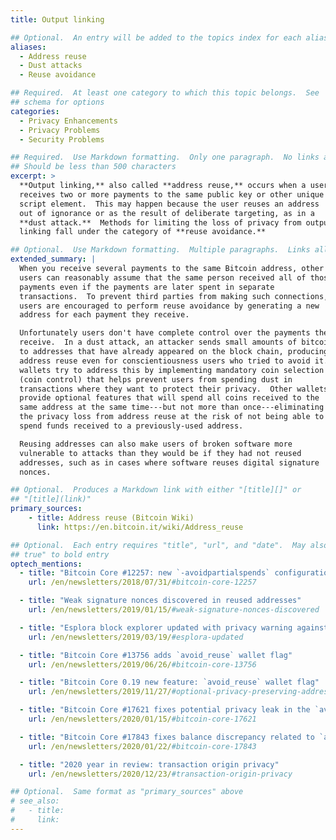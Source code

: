 ```yaml
---
title: Output linking

## Optional.  An entry will be added to the topics index for each alias
aliases:
  - Address reuse
  - Dust attacks
  - Reuse avoidance

## Required.  At least one category to which this topic belongs.  See
## schema for options
categories:
  - Privacy Enhancements
  - Privacy Problems
  - Security Problems

## Required.  Use Markdown formatting.  Only one paragraph.  No links allowed.
## Should be less than 500 characters
excerpt: >
  **Output linking,** also called **address reuse,** occurs when a user
  receives two or more payments to the same public key or other unique
  script element.  This may happen because the user reuses an address
  out of ignorance or as the result of deliberate targeting, as in a
  **dust attack.**  Methods for limiting the loss of privacy from output
  linking fall under the category of **reuse avoidance.**

## Optional.  Use Markdown formatting.  Multiple paragraphs.  Links allowed.
extended_summary: |
  When you receive several payments to the same Bitcoin address, other
  users can reasonably assume that the same person received all of those
  payments even if the payments are later spent in separate
  transactions.  To prevent third parties from making such connections,
  users are encouraged to perform reuse avoidance by generating a new
  address for each payment they receive.

  Unfortunately users don't have complete control over the payments they
  receive.  In a dust attack, an attacker sends small amounts of bitcoin
  to addresses that have already appeared on the block chain, producing
  address reuse even for conscientiousness users who tried to avoid it.  Some
  wallets try to address this by implementing mandatory coin selection
  (coin control) that helps prevent users from spending dust in
  transactions where they want to protect their privacy.  Other wallets
  provide optional features that will spend all coins received to the
  same address at the same time---but not more than once---eliminating
  the privacy loss from address reuse at the risk of not being able to
  spend funds received to a previously-used address.

  Reusing addresses can also make users of broken software more
  vulnerable to attacks than they would be if they had not reused
  addresses, such as in cases where software reuses digital signature
  nonces.

## Optional.  Produces a Markdown link with either "[title][]" or
## "[title](link)"
primary_sources:
    - title: Address reuse (Bitcoin Wiki)
      link: https://en.bitcoin.it/wiki/Address_reuse

## Optional.  Each entry requires "title", "url", and "date".  May also use "feature:
## true" to bold entry
optech_mentions:
  - title: "Bitcoin Core #12257: new `-avoidpartialspends` configuration option"
    url: /en/newsletters/2018/07/31/#bitcoin-core-12257

  - title: "Weak signature nonces discovered in reused addresses"
    url: /en/newsletters/2019/01/15/#weak-signature-nonces-discovered

  - title: "Esplora block explorer updated with privacy warning against address reuse"
    url: /en/newsletters/2019/03/19/#esplora-updated

  - title: "Bitcoin Core #13756 adds `avoid_reuse` wallet flag"
    url: /en/newsletters/2019/06/26/#bitcoin-core-13756

  - title: "Bitcoin Core 0.19 new feature: `avoid_reuse` wallet flag"
    url: /en/newsletters/2019/11/27/#optional-privacy-preserving-address-management

  - title: "Bitcoin Core #17621 fixes potential privacy leak in the `avoid_reuse` flag"
    url: /en/newsletters/2020/01/15/#bitcoin-core-17621

  - title: "Bitcoin Core #17843 fixes balance discrepancy related to `avoid_reuse` flag"
    url: /en/newsletters/2020/01/22/#bitcoin-core-17843

  - title: "2020 year in review: transaction origin privacy"
    url: /en/newsletters/2020/12/23/#transaction-origin-privacy

## Optional.  Same format as "primary_sources" above
# see_also:
#   - title:
#     link:
---
```

